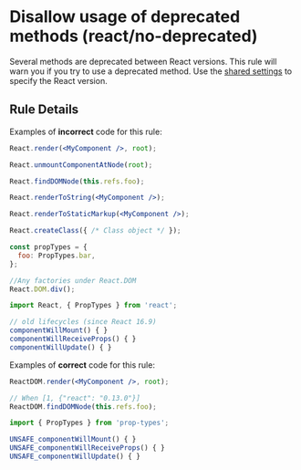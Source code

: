 # Disallow usage of deprecated methods (react/no-deprecated)

Several methods are deprecated between React versions. This rule will warn you if you try to use a deprecated method. Use the [shared settings](/README.md#configuration) to specify the React version.

## Rule Details

Examples of **incorrect** code for this rule:

```jsx
React.render(<MyComponent />, root);

React.unmountComponentAtNode(root);

React.findDOMNode(this.refs.foo);

React.renderToString(<MyComponent />);

React.renderToStaticMarkup(<MyComponent />);

React.createClass({ /* Class object */ });

const propTypes = {
  foo: PropTypes.bar,
};

//Any factories under React.DOM
React.DOM.div();

import React, { PropTypes } from 'react';

// old lifecycles (since React 16.9)
componentWillMount() { }
componentWillReceiveProps() { }
componentWillUpdate() { }
```

Examples of **correct** code for this rule:

```jsx
ReactDOM.render(<MyComponent />, root);

// When [1, {"react": "0.13.0"}]
ReactDOM.findDOMNode(this.refs.foo);

import { PropTypes } from 'prop-types';

UNSAFE_componentWillMount() { }
UNSAFE_componentWillReceiveProps() { }
UNSAFE_componentWillUpdate() { }
```
